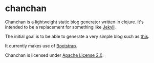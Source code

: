 chanchan
========

Chanchan is a lightweight static blog generator written in clojure.  It's intended to be a replacement for something like [Jekyll](http://jekyllrb.com).

The initial goal is to be able to generate a very simple blog such as [this](http://gmacd.github.io).

It currently makes use of [Bootstrap](http://twitter.github.io/bootstrap/).

Chanchan is licensed under [Apache License 2.0](http://www.apache.org/licenses/LICENSE-2.0).
